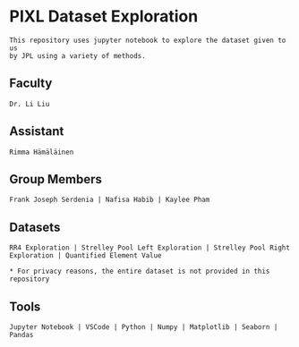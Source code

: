 # PIXL Dataset Exploration

```
This repository uses jupyter notebook to explore the dataset given to us 
by JPL using a variety of methods.

```

## Faculty
```
Dr. Li Liu
```

## Assistant
```
Rimma Hämäläinen
```

## Group Members
```
Frank Joseph Serdenia | Nafisa Habib | Kaylee Pham 
```

## Datasets
```
RR4 Exploration | Strelley Pool Left Exploration | Strelley Pool Right Exploration | Quantified Element Value

* For privacy reasons, the entire dataset is not provided in this repository
```

## Tools
```
Jupyter Notebook | VSCode | Python | Numpy | Matplotlib | Seaborn | Pandas
```
